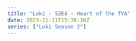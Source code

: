 ```yaml
---
title: "Loki - S2E4 - Heart of the TVA"
date: 2023-11-11T15:36:16Z
series: ["Loki Season 2"]
---
```



<mux-player stream-type="on-demand"
  src="https://kp3d-my.sharepoint.com/personal/ryoo_kp3d_onmicrosoft_com/_layouts/15/download.aspx?share=EUF745Ddm-tFmBgN15Ik5j4BZpqmyZnXGfSs-TbZGCOsIg" prefer-playback="mse" controls>
  </mux-player>
  
  
  <script src="https://cdn.jsdelivr.net/npm/@mux/mux-player"></script>
  
 <script type="application/ld+json">
 {
  "@context": "https://schema.org/",
  "@type": "VideoObject",
  "name": "Loki - S2E4 - Heart of the TVA",
  "contentUrl": "https://stream.mux.com/DSTPKiN1bgAZ28UoA96J6mx9gWUHF1X9KRmtuhEccNg.m3u8",
  "thumbnailUrl": "https://www.themoviedb.org/t/p/original/nCaL5Yd7VXn0yI3HmjtG0DL9NKo.jpg?width=314&fit_mode=preserve&time=25",
  "uploadDate": "2023-11-11T15:36:16Z",
}

</script>

